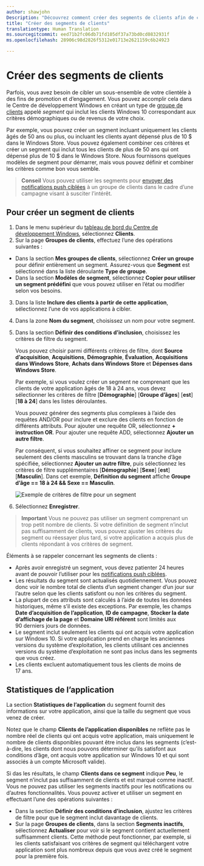 ```yaml
---
author: shawjohn
Description: "Découvrez comment créer des segments de clients afin de cibler un sous-ensemble de votre clientèle à des fins de promotion ou d’engagement."
title: "Créer des segments de clients"
translationtype: Human Translation
ms.sourcegitcommit: eed71b2fc06db71fd105df37a73bd0cd0832931f
ms.openlocfilehash: 28906c98d2826f5312e01713e2621159c6b24923

---
```


# <a name="create-customer-segments"></a>Créer des segments de clients

Parfois, vous avez besoin de cibler un sous-ensemble de votre clientèle à des fins de promotion et d’engagement. Vous pouvez accomplir cela dans le Centre de développement Windows en créant un type de [groupe de clients](create-customer-groups.md) appelé *segment* qui inclut les clients Windows&nbsp;10 correspondant aux critères démographiques ou de revenus de votre choix.

Par exemple, vous pouvez créer un segment incluant uniquement les clients âgés de 50&nbsp;ans ou plus, ou incluant les clients ayant dépensé plus de 10&nbsp;$ dans le Windows Store. Vous pouvez également combiner ces critères et créer un segment qui inclut tous les clients de plus de 50&nbsp;ans qui ont dépensé plus de 10&nbsp;$ dans le Windows Store. Nous fournissons quelques modèles de segment pour démarrer, mais vous pouvez définir et combiner les critères comme bon vous semble.

> **Conseil** Vous pouvez utiliser les segments pour [envoyer des notifications push ciblées](send-push-notifications-to-your-apps-customers.md) à un groupe de clients dans le cadre d’une campagne visant à susciter l’intérêt.

## <a name="to-create-a-customer-segment"></a>Pour créer un segment de clients

1.  Dans le menu supérieur du [tableau de bord du Centre de développement Windows](https://developer.microsoft.com/dashboard/overview), sélectionnez **Clients**.
2.  Sur la page **Groupes de clients**, effectuez l’une des opérations suivantes&nbsp;:
 - Dans la section **Mes groupes de clients**, sélectionnez **Créer un groupe** pour définir entièrement un segment. Assurez-vous que **Segment** est sélectionné dans la liste déroulante **Type de groupe**.
 - Dans la section **Modèles de segment**, sélectionnez **Copier pour utiliser un segment prédéfini** que vous pouvez utiliser en l’état ou modifier selon vos besoins.
3.  Dans la liste **Inclure des clients à partir de cette application**, sélectionnez l’une de vos applications à cibler.
4.  Dans la zone **Nom du segment**, choisissez un nom pour votre segment.
5.  Dans la section **Définir des conditions d’inclusion**, choisissez les critères de filtre du segment.

    Vous pouvez choisir parmi différents critères de filtre, dont **Source d’acquisition**, **Acquisitions**, **Démographie**, **Évaluation**, **Acquisitions dans Windows Store**, **Achats dans Windows Store** et **Dépenses dans Windows Store**.

    Par exemple, si vous voulez créer un segment ne comprenant que les clients de votre application âgés de&nbsp;18&nbsp;à&nbsp;24&nbsp;ans, vous devez sélectionner les critères de filtre [**Démographie**] [**Groupe d’âges**] [**est**] [**18 à 24**] dans les listes déroulantes.

    Vous pouvez générer des segments plus complexes à l’aide des requêtes AND/OR pour inclure et exclure des clients en fonction de différents attributs. Pour ajouter une requête OR, sélectionnez **+ instruction OR**. Pour ajouter une requête ADD, sélectionnez **Ajouter un autre filtre**.

    Par conséquent, si vous souhaitez affiner ce segment pour inclure seulement des clients masculins se trouvant dans la tranche d’âge spécifiée, sélectionnez **Ajouter un autre filtre**, puis sélectionnez les critères de filtre supplémentaires [**Démographie**] [**Sexe**] [**est**] [**Masculin**]. Dans cet exemple, **Définition du segment** affiche **Groupe d’âge == 18 à 24 &amp;&amp; Sexe == Masculin**.

    ![Exemple de critères de filtre pour un segment](images/create-segment-inclusions.png)
6. Sélectionnez **Enregistrer**.

> **Important** Vous ne pouvez pas utiliser un segment comprenant un trop petit nombre de clients. Si votre définition de segment n’inclut pas suffisamment de clients, vous pouvez ajuster les critères du segment ou réessayer plus tard, si votre application a acquis plus de clients répondant à vos critères de segment.

Éléments à se rappeler concernant les segments de clients&nbsp;:
- Après avoir enregistré un segment, vous devez patienter 24&nbsp;heures avant de pouvoir l’utiliser pour les [notifications push ciblées](send-push-notifications-to-your-apps-customers.md).
- Les résultats du segment sont actualisés quotidiennement. Vous pouvez donc voir le nombre total de clients d’un segment changer d’un jour sur l’autre selon que les clients satisfont ou non les critères du segment.
- La plupart de ces attributs sont calculés à l’aide de toutes les données historiques, même s’il existe des exceptions. Par exemple, les champs **Date d’acquisition de l’application**, **ID de campagne**, **Stocker la date d’affichage de la page** et **Domaine URI référent** sont limités aux 90&nbsp;derniers jours de données.
- Le segment inclut seulement les clients qui ont acquis votre application sur Windows&nbsp;10. Si votre application prend en charge les anciennes versions du système d’exploitation, les clients utilisant ces anciennes versions du système d’exploitation ne sont pas inclus dans les segments que vous créez.
- Les clients excluent automatiquement tous les clients de moins de 17&nbsp;ans.


## <a name="app-statistics"></a>Statistiques de l’application

La section **Statistiques de l’application** du segment fournit des informations sur votre application, ainsi que la taille du segment que vous venez de créer.

Notez que le champ **Clients de l’application disponibles** ne reflète pas le nombre réel de clients qui ont acquis votre application, mais uniquement le nombre de clients disponibles pouvant être inclus dans les segments (c’est-à-dire, les clients dont nous pouvons déterminer qu’ils satisfont aux conditions d’âge, ont acquis votre application sur Windows&nbsp;10 et qui sont associés à un compte Microsoft valide).

Si das les résultats, le champ **Clients dans ce segment** indique **Peu**, le segment n’inclut pas suffisamment de clients et est marqué comme inactif. Vous ne pouvez pas utiliser les segments inactifs pour les notifications ou d’autres fonctionnalités. Vous pouvez activer et utiliser un segment en effectuant l’une des opérations suivantes&nbsp;:

- Dans la section **Définir des conditions d’inclusion**, ajustez les critères de filtre pour que le segment inclut davantage de clients.
- Sur la page **Groupes de clients**, dans la section **Segments inactifs**, sélectionnez **Actualiser** pour voir si le segment contient actuellement suffisamment clients. Cette méthode peut fonctionner, par exemple, si les clients satisfaisant vos critères de segment qui téléchargent votre application sont plus nombreux depuis que vous avez créé le segment pour la première fois.



<!--HONumber=Dec16_HO1-->


